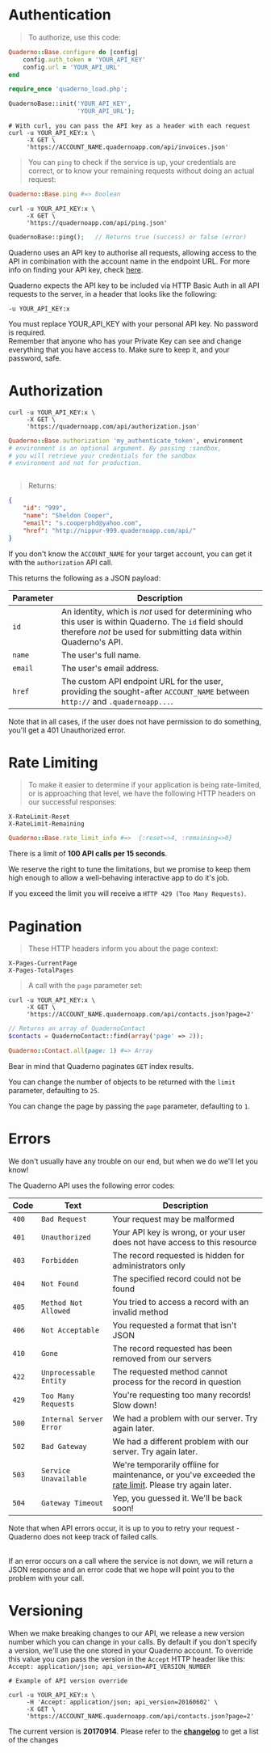 # Authentication

> To authorize, use this code:

```ruby
Quaderno::Base.configure do |config|
    config.auth_token = 'YOUR_API_KEY'
    config.url = 'YOUR_API_URL'
end
```

```php
require_once 'quaderno_load.php';

QuadernoBase::init('YOUR_API_KEY',
                   'YOUR_API_URL');
```

```shell
# With curl, you can pass the API key as a header with each request
curl -u YOUR_API_KEY:x \
     -X GET \
     'https://ACCOUNT_NAME.quadernoapp.com/api/invoices.json'
```

> You can `ping` to check if the service is up, your credentials are correct, or to know your remaining requests without doing an actual request:

```ruby
Quaderno::Base.ping #=> Boolean
```

```shell
curl -u YOUR_API_KEY:x \
     -X GET \
     'https://quadernoapp.com/api/ping.json'
```

```php
QuadernoBase::ping();   // Returns true (success) or false (error)
```

Quaderno uses an API key to authorise all requests, allowing access to the API in combination with the account name in the endpoint URL. For more info on finding your API key, check [here](https://support.quaderno.io/how-do-i-get-my-api-key/).

Quaderno expects the API key to be included via HTTP Basic Auth in all API requests to the server, in a header that looks like the following:

`-u YOUR_API_KEY:x`

<aside class="notice">
You must replace YOUR_API_KEY with your personal API key.
No password is required.
</aside>

<aside class="warning">
Remember that anyone who has your Private Key can see and change everything that you have access to. Make sure to keep it, and your password, safe.
</aside>

# Authorization

```shell
curl -u YOUR_API_KEY:x \
     -X GET \
     'https://quadernoapp.com/api/authorization.json'
```

```ruby
Quaderno::Base.authorization 'my_authenticate_token', environment
# environment is an optional argument. By passing :sandbox,
# you will retrieve your credentials for the sandbox
# environment and not for production.
```

```php
```

> Returns:

```json
{
    "id": "999",
    "name": "Sheldon Cooper",
    "email": "s.cooperphd@yahoo.com",
    "href": "http://nippur-999.quadernoapp.com/api/"
}
```

If you don't know the `ACCOUNT_NAME` for your target account, you can get it with the `authorization` API call.

This returns the following as a JSON payload:

**Parameter** | **Description**
--------------|----------------------------------------------------------------------------------------------------------------------------------------------------------------------------
`id`          | An identity, which is *not* used for determining who this user is within Quaderno. The `id` field should therefore *not* be used for submitting data within Quaderno's API.
`name`        | The user's full name.
`email`       | The user's email address.
`href`        | The custom API endpoint URL for the user, providing the sought-after `ACCOUNT_NAME` between `http://` and `.quadernoapp...`.

<aside class="notice">
Note that in all cases, if the user does not have permission to do something, you'll get a 401 Unauthorized error.
</aside>

# Rate Limiting

> To make it easier to determine if your application is being rate-limited, or is approaching that level, we have the following HTTP headers on our successful responses:

```
X-RateLimit-Reset
X-RateLimit-Remaining
```

```ruby
Quaderno::Base.rate_limit_info #=>  {:reset=>4, :remaining=>0}
```

There is a limit of **100 API calls per 15 seconds**.

We reserve the right to tune the limitations, but we promise to keep them high enough to allow a well-behaving interactive app to do it's job.

If you exceed the limit you will receive a `HTTP 429 (Too Many Requests)`.

# Pagination

> These HTTP headers inform you about the page context:

```
X-Pages-CurrentPage
X-Pages-TotalPages
```

> A call with the `page` parameter set:

```shell
curl -u YOUR_API_KEY:x \
     -X GET \
     'https://ACCOUNT_NAME.quadernoapp.com/api/contacts.json?page=2'
```

```php
// Returns an array of QuadernoContact
$contacts = QuadernoContact::find(array('page' => 2));
```

```ruby
Quaderno::Contact.all(page: 1) #=> Array
```

Bear in mind that Quaderno paginates `GET` index results.

You can change the number of objects to be returned with the `limit` parameter, defaulting to `25`.

You can change the page by passing the `page` parameter, defaulting to `1`.

# Errors

We don't usually have any trouble on our end, but when we do we'll let you know!

The Quaderno API uses the following error codes:

Code  | Text                    | Description
------|-------------------------|------------------------------------------------------------------------------------------------------------------------
`400` | `Bad Request`           | Your request may be malformed
`401` | `Unauthorized`          | Your API key is wrong, or your user does not have access to this resource
`403` | `Forbidden`             | The record requested is hidden for administrators only
`404` | `Not Found`             | The specified record could not be found
`405` | `Method Not Allowed`    | You tried to access a record with an invalid method
`406` | `Not Acceptable`        | You requested a format that isn't JSON
`410` | `Gone`                  | The record requested has been removed from our servers
`422` | `Unprocessable Entity`  | The requested method cannot process for the record in question
`429` | `Too Many Requests`     | You're requesting too many records! Slow down!
`500` | `Internal Server Error` | We had a problem with our server. Try again later.
`502` | `Bad Gateway`           | We had a different problem with our server. Try again later.
`503` | `Service Unavailable`   | We're temporarily offline for maintenance, or you've exceeded the [rate limit](#rate-limiting). Please try again later.
`504` | `Gateway Timeout`       | Yep, you guessed it. We'll be back soon!

<aside class="warning">
Note that when API errors occur, it is up to you to retry your request - Quaderno does not keep track of failed calls.<br /><br />

<p>If an error occurs on a call where the service is not down, we will return a JSON response and an error code that we hope will point you to the problem with your call.</p>
</aside>

# Versioning

When we make breaking changes to our API, we release a new version number which you can change in your calls.
By default if you don't specify a version, we'll use the one stored in your Quaderno account. To override this value you can pass the version in the `Accept` HTTP header like this: `Accept: application/json; api_version=API_VERSION_NUMBER`

```shell
# Example of API version override

curl -u YOUR_API_KEY:x \
     -H 'Accept: application/json; api_version=20160602' \
     -X GET \
     'https://ACCOUNT_NAME.quadernoapp.com/api/contacts.json?page=2'
```

<aside class="notice">
The current version is <strong>20170914</strong>.
Please refer to the <strong><a href='#changelog'>changelog</a></strong> to get a list of the changes
</aside>
